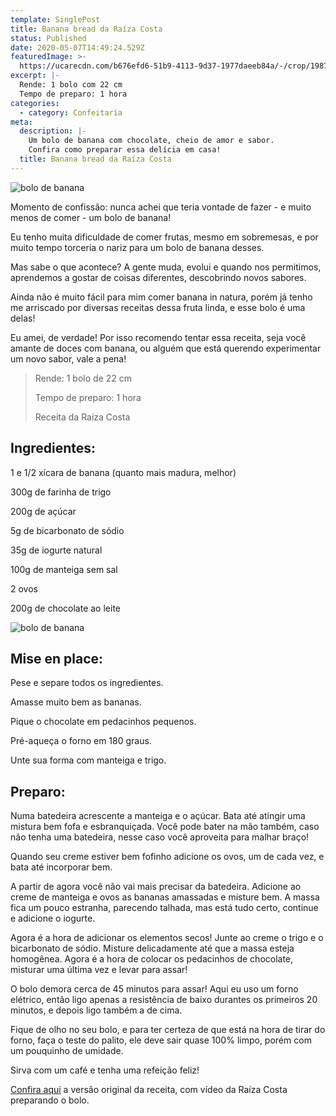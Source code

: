 ```yaml
---
template: SinglePost
title: Banana bread da Raíza Costa
status: Published
date: 2020-05-07T14:49:24.529Z
featuredImage: >-
  https://ucarecdn.com/b676efd6-51b9-4113-9d37-1977daeeb84a/-/crop/1987x1732/0,0/-/preview/
excerpt: |-
  Rende: 1 bolo com 22 cm
  Tempo de preparo: 1 hora
categories:
  - category: Confeitaria
meta:
  description: |-
    Um bolo de banana com chocolate, cheio de amor e sabor.
    Confira como preparar essa delícia em casa!
  title: Banana bread da Raíza Costa
---
```

![bolo de banana](https://ucarecdn.com/9945b8ad-47ca-436a-abbf-08edc9f051dd/-/crop/1966x1727/0,0/-/preview/)

Momento de confissão: nunca achei que teria vontade de fazer - e muito menos de comer - um bolo de banana!

Eu tenho muita dificuldade de comer frutas, mesmo em sobremesas, e por muito tempo torceria o nariz para um bolo de banana desses.

Mas sabe o que acontece? A gente muda, evolui e quando nos permitimos, aprendemos a gostar de coisas diferentes, descobrindo novos sabores.

Ainda não é muito fácil para mim comer banana in natura, porém já tenho me arriscado por diversas receitas dessa fruta linda, e esse bolo é uma delas!

Eu amei, de verdade! Por isso recomendo tentar essa receita,  seja você amante de doces com banana, ou alguém que está querendo experimentar um novo sabor, vale a pena!

> Rende: 1 bolo de 22 cm
>
> Tempo de preparo: 1 hora
>
> Receita da Raíza Costa

## Ingredientes:

1 e 1/2 xícara de banana (quanto mais madura, melhor)

300g de farinha de trigo

200g de açúcar

5g de bicarbonato de sódio

35g de iogurte natural

100g de manteiga sem sal

2 ovos

200g de chocolate ao leite

![bolo de banana](https://ucarecdn.com/725e7340-6b82-4b38-adb5-74671c1ea310/-/crop/3071x2157/0,0/-/preview/)

## Mise en place:

Pese e separe todos os ingredientes.

Amasse muito bem as bananas.

Pique o chocolate em pedacinhos pequenos.

Pré-aqueça o forno em 180 graus.

Unte sua forma com manteiga e trigo.

## Preparo:

Numa batedeira acrescente a manteiga e o açúcar. Bata até atingir uma mistura bem fofa e esbranquiçada. Você pode bater na mão também, caso não tenha uma batedeira, nesse caso você aproveita para malhar braço!

Quando seu creme estiver bem fofinho adicione os ovos, um de cada vez, e bata até incorporar bem.

A partir de agora você não vai mais precisar da batedeira. Adicione ao creme de manteiga e ovos as bananas amassadas e misture bem. A massa fica um pouco estranha, parecendo talhada, mas está tudo certo, continue e adicione o iogurte.

Agora é a hora de adicionar os elementos secos! Junte ao creme o trigo e o bicarbonato de sódio. Misture delicadamente até que a massa esteja homogênea. Agora é a hora de colocar os pedacinhos de chocolate, misturar uma última vez e levar para assar!

O bolo demora cerca de 45 minutos para assar! Aqui eu uso um forno elétrico, então ligo apenas a resistência de baixo durantes os primeiros 20 minutos, e depois ligo também a de cima.

Fique de olho no seu bolo, e para ter certeza de que está na hora de tirar do forno, faça o teste do palito, ele deve sair quase 100% limpo, porém com um pouquinho de umidade.

Sirva com um café e tenha uma refeição feliz!

[Confira aqui](https://dulcedelight.com.br/pt/receitas/bolo-de-banana-com-chocolate-e-espuma-de-cafe) a versão original da receita, com vídeo da Raíza Costa preparando o bolo.
